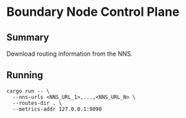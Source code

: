 # Boundary Node Control Plane

## Summary

Download routing information from the NNS.

## Running

```
cargo run -- \
  --nns-urls <NNS_URL_1>,...,<NNS_URL_N> \
  --routes-dir . \
  --metrics-addr 127.0.0.1:9090
```
